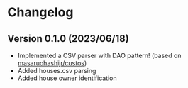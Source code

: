# Changelog

## Version 0.1.0 (2023/06/18)

- Implemented a CSV parser with DAO pattern! (based on [masaruohashijr/custos](https://github.com/masaruohashijr/custos))
- Added houses.csv parsing
- Added house owner identification
